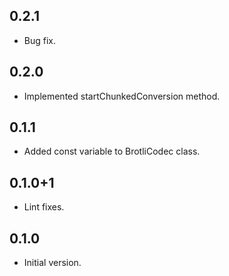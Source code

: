 ## 0.2.1

- Bug fix.

## 0.2.0

- Implemented startChunkedConversion method.

## 0.1.1

- Added const variable to BrotliCodec class.

## 0.1.0+1

- Lint fixes.

## 0.1.0

- Initial version.
